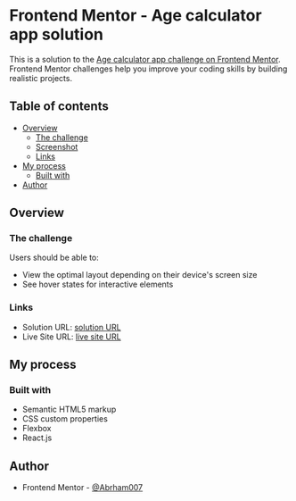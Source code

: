 # Frontend Mentor - Age calculator app solution

This is a solution to the [Age calculator app challenge on Frontend Mentor](https://www.frontendmentor.io/challenges/age-calculator-app-dF9DFFpj-Q). Frontend Mentor challenges help you improve your coding skills by building realistic projects.

## Table of contents

- [Overview](#overview)
  - [The challenge](#the-challenge)
  - [Screenshot](#screenshot)
  - [Links](#links)
- [My process](#my-process)
  - [Built with](#built-with)
- [Author](#author)

## Overview

### The challenge

Users should be able to:

- View the optimal layout depending on their device's screen size
- See hover states for interactive elements

### Links

- Solution URL: [solution URL](https://github.com/Abrham007/age-calculator-app.git)
- Live Site URL: [live site URL](https://abrham007.github.io/age-calculator-app/)

## My process

### Built with

- Semantic HTML5 markup
- CSS custom properties
- Flexbox
- React.js

## Author

- Frontend Mentor - [@Abrham007](https://www.frontendmentor.io/profile/Abrham007)
